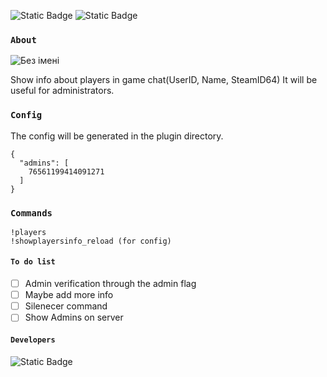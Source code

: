 ![Static Badge](https://img.shields.io/badge/Plugin-v1.0.0-darkgreen)
![Static Badge](https://img.shields.io/badge/API-v65%2B-blue)

### `About`
![Без імені](https://github.com/jackson-tougher/cs2_ShowPlayersInfo/assets/119735356/d14b9f3e-bccd-4a1b-a5c0-9696e6abbbbc)

Show info about players in game chat(UserID, Name, SteamID64)
It will be useful for administrators.

### `Config`
The config will be generated in the plugin directory.
```
{
  "admins": [
    76561199414091271
  ]
}
```
### `Commands`
```
!players
!showplayersinfo_reload (for config)
```
#### `To do list`
- [ ] Admin verification through the admin flag
- [ ] Maybe add more info
- [ ] Silenecer command
- [ ] Show Admins on server
#### `Developers`
![Static Badge](https://img.shields.io/badge/Author-jackson_tougher-orange)
